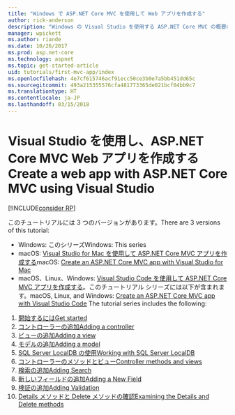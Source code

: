 ```yaml
---
title: "Windows で ASP.NET Core MVC を使用して Web アプリを作成する"
author: rick-anderson
description: "Windows の Visual Studio を使用する ASP.NET Core MVC の概要の目次をご確認ください。"
manager: wpickett
ms.author: riande
ms.date: 10/26/2017
ms.prod: asp.net-core
ms.technology: aspnet
ms.topic: get-started-article
uid: tutorials/first-mvc-app/index
ms.openlocfilehash: 4e7cf615746acf91ecc50ce3b0e7a5bb451dd65c
ms.sourcegitcommit: 493a215355576cfa481773365de021bcf04bb9c7
ms.translationtype: HT
ms.contentlocale: ja-JP
ms.lasthandoff: 03/15/2018
---
```

# <a name="create-a-web-app-with-aspnet-core-mvc-using-visual-studio"></a><span data-ttu-id="a6c78-103">Visual Studio を使用し、ASP.NET Core MVC Web アプリを作成する</span><span class="sxs-lookup"><span data-stu-id="a6c78-103">Create a web app with ASP.NET Core MVC using Visual Studio</span></span>

[!INCLUDE[consider RP](../../includes/razor.md)]

<span data-ttu-id="a6c78-104">このチュートリアルには 3 つのバージョンがあります。</span><span class="sxs-lookup"><span data-stu-id="a6c78-104">There are 3 versions of this tutorial:</span></span>

* <span data-ttu-id="a6c78-105">Windows: このシリーズ</span><span class="sxs-lookup"><span data-stu-id="a6c78-105">Windows: This series</span></span>
* <span data-ttu-id="a6c78-106">macOS: [Visual Studio for Mac を使用して ASP.NET Core MVC アプリを作成する](xref:tutorials/first-mvc-app-mac/start-mvc)</span><span class="sxs-lookup"><span data-stu-id="a6c78-106">macOS: [Create an ASP.NET Core MVC app with Visual Studio for Mac](xref:tutorials/first-mvc-app-mac/start-mvc)</span></span>
* <span data-ttu-id="a6c78-107">macOS、Linux、Windows: [Visual Studio Code を使用して ASP.NET Core MVC アプリを作成する](xref:tutorials/first-mvc-app-xplat/start-mvc)。このチュートリアル シリーズには以下が含まれます。</span><span class="sxs-lookup"><span data-stu-id="a6c78-107">macOS, Linux, and Windows: [Create an ASP.NET Core MVC app with Visual Studio Code](xref:tutorials/first-mvc-app-xplat/start-mvc) The tutorial series includes the following:</span></span>

1. [<span data-ttu-id="a6c78-108">開始するには</span><span class="sxs-lookup"><span data-stu-id="a6c78-108">Get started</span></span>](start-mvc.md)
1. [<span data-ttu-id="a6c78-109">コントローラーの追加</span><span class="sxs-lookup"><span data-stu-id="a6c78-109">Adding a controller</span></span>](adding-controller.md)
1. [<span data-ttu-id="a6c78-110">ビューの追加</span><span class="sxs-lookup"><span data-stu-id="a6c78-110">Adding a view</span></span>](adding-view.md)
1. [<span data-ttu-id="a6c78-111">モデルの追加</span><span class="sxs-lookup"><span data-stu-id="a6c78-111">Adding a model</span></span>](adding-model.md)
1. [<span data-ttu-id="a6c78-112">SQL Server LocalDB の使用</span><span class="sxs-lookup"><span data-stu-id="a6c78-112">Working with SQL Server LocalDB</span></span>](working-with-sql.md)
1. [<span data-ttu-id="a6c78-113">コントローラーのメソッドとビュー</span><span class="sxs-lookup"><span data-stu-id="a6c78-113">Controller methods and views</span></span>](controller-methods-views.md)
1. [<span data-ttu-id="a6c78-114">検索の追加</span><span class="sxs-lookup"><span data-stu-id="a6c78-114">Adding Search</span></span>](search.md)
1. [<span data-ttu-id="a6c78-115">新しいフィールドの追加</span><span class="sxs-lookup"><span data-stu-id="a6c78-115">Adding a New Field</span></span>](new-field.md)
1. [<span data-ttu-id="a6c78-116">検証の追加</span><span class="sxs-lookup"><span data-stu-id="a6c78-116">Adding Validation</span></span>](validation.md)
1. [<span data-ttu-id="a6c78-117">Details メソッドと Delete メソッドの確認</span><span class="sxs-lookup"><span data-stu-id="a6c78-117">Examining the Details and Delete methods</span></span>](details.md)
